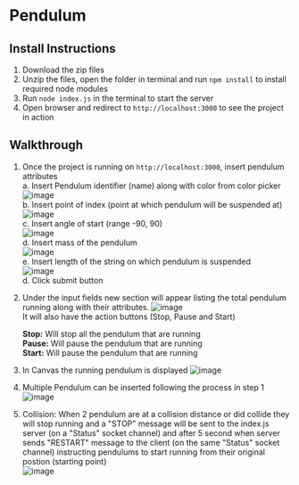 # Pendulum

## Install Instructions
1. Download the zip files
2. Unzip the files, open the folder in terminal and run 
  `npm install`
   to install required node modules
3. Run `node index.js` in the terminal to start the server
4. Open browser and redirect to `http://localhost:3000` to see the project in action


## Walkthrough
1. Once the project is running on `http://localhost:3000`, insert pendulum attributes <br>
  a. Insert Pendulum identifier (name) along with color from color picker  <br>
  ![image](https://user-images.githubusercontent.com/34627097/214356719-2043af42-2000-4e56-849b-b606134f8207.png)  <br>
  b. Insert point of index (point at which pendulum will be suspended at)  <br>
  ![image](https://user-images.githubusercontent.com/34627097/214357018-427b11fb-082d-43be-b9f9-92ca20b752d5.png)  <br>
  c. Insert angle of start (range -90, 90)  <br>
  ![image](https://user-images.githubusercontent.com/34627097/214357231-4331488b-b12e-4493-b51b-5e7744fa9e1f.png)  <br>
  d. Insert mass of the pendulum  <br>
  ![image](https://user-images.githubusercontent.com/34627097/214357389-7655f9d9-4655-4dd0-8d8f-1aec8c994f9d.png)  <br>
  e. Insert length of the string on which pendulum is suspended  <br>
  ![image](https://user-images.githubusercontent.com/34627097/214357434-9f59a8b7-746d-48ce-8c9a-4404afcff0fb.png)  <br>
  d. Click submit button  <br>
 
 2. Under the input fields new section will appear listing the total pendulum running along with their attributes.
    ![image](https://user-images.githubusercontent.com/34627097/214358149-6f3df311-a73b-4df6-a529-7d29b43ddc2c.png) <br>
    It will also have the action buttons (Stop, Pause and Start) <br>
    
    <b>Stop:</b> Will stop all the pendulum that are running <br>
    <b>Pause:</b> Will pause the pendulum that are running <br>
    <b>Start:</b> Will pause the pendulum that are running <br>
  
 3. In Canvas the running pendulum is displayed
    ![image](https://user-images.githubusercontent.com/34627097/214359822-f6fcaba7-c71e-4c67-ad7c-724fe50eb154.png)

 5. Multiple Pendulum can be inserted following the process in step 1
    ![image](https://user-images.githubusercontent.com/34627097/214361680-35624955-8027-4fca-90d1-261988e0ff98.png)

 6. Collision: When 2 pendulum are at a collision distance or did collide they will stop running and a "STOP" message will be sent to the index.js server (on a "Status" socket channel) and after 5 second when server sends "RESTART" message to the client (on the same "Status" socket channel) instructing pendulums to start running from their original postion (starting point) <br>
 ![image](https://user-images.githubusercontent.com/34627097/214360879-8cb5f7ea-f731-459f-8d44-e2c03b963b83.png)


  
